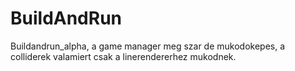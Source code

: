 # BuildAndRun
Buildandrun_alpha, a game manager meg szar de mukodokepes, a colliderek valamiert csak a linerendererhez mukodnek.
